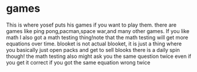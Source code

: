 # games
This is where yosef puts his games if you want to play them. there are games like ping pong,pacman,space war,and many other games.
If you like math I also got a math testing thing!note that the math testing will get more equations over time.
blooket is not actual blooket, it is just a thing where you basically just open packs and get to sell blooks there is a daily spin though!
the math testing also might ask you the same question twice even if you get it correct if you got the same equation wrong twice
